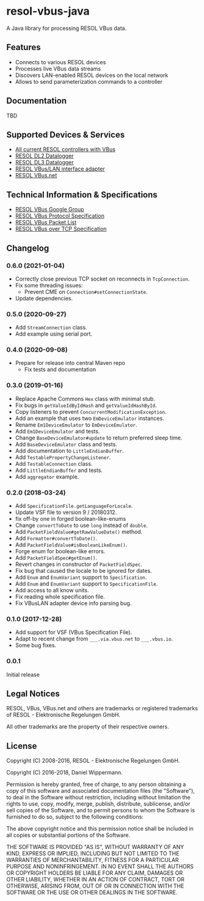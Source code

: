 # resol-vbus-java

A Java library for processing RESOL VBus data.


## Features

- Connects to various RESOL devices
- Processes live VBus data streams
- Discovers LAN-enabled RESOL devices on the local network
- Allows to send parameterization commands to a controller


## Documentation

TBD



## Supported Devices & Services

* [All current RESOL controllers with VBus](http://www.resol.de/index/produkte/sprache/en)
* [RESOL DL2 Datalogger](http://www.resol.de/index/produktdetail/kategorie/2/sprache/en/id/12)
* [RESOL DL3 Datalogger](http://www.resol.de/index/produktdetail/kategorie/2/sprache/en/id/86)
* [RESOL VBus/LAN interface adapter](http://www.resol.de/index/produktdetail/kategorie/2/id/76/sprache/en)
* [RESOL VBus.net](http://www.vbus.net/)



## <a name="specs"></a>Technical Information & Specifications

* [RESOL VBus Google Group](https://groups.google.com/forum/#!forum/resol-vbus)
* [RESOL VBus Protocol Specification](https://drive.google.com/file/d/0B4wMTuLGRPi2RnU0Vm1tTG5wM1k/edit?usp=sharing)
* [RESOL VBus Packet List](http://danielwippermann.github.io/resol-vbus/vbus-packets.html)
* [RESOL VBus over TCP Specification](http://danielwippermann.github.io/resol-vbus/vbus-over-tcp.html)



## Changelog

### 0.6.0 (2021-01-04)

- Correctly close previous TCP socket on reconnects in `TcpConnection`.
- Fix some threading issues:
    - Prevent CME on `Connection#setConnectionState`.
- Update dependencies.


### 0.5.0 (2020-09-27)

- Add `StreamConnection` class.
- Add example using serial port.


### 0.4.0 (2020-09-08)

- Prepare for release into central Maven repo
    - Fix tests and documentation


### 0.3.0 (2019-01-16)

- Replace Apache Commons `Hex` class with minimal stub.
- Fix bugs in `getValueIdByIdHash` and `getValueIdHashById`.
- Copy listeners to prevent `ConcurrentModificationException`.
- Add an example that uses two `EmDeviceEmulator` instances.
- Rename `Em1DeviceEmulator` to `EmDeviceEmulator`.
- Add `Em1DeviceEmulator` and tests.
- Change `BaseDeviceEmulator#update` to return preferred sleep time.
- Add `BaseDeviceEmulator` class and tests.
- Add documentation to `LittleEndianBuffer`.
- Add `TestablePropertyChangeListener`.
- Add `TestableConnection` class.
- Add `LittleEndianBuffer` and tests.
- Add `aggregator` example.


### 0.2.0 (2018-03-24)

- Add `SpecificationFile.getLanguageForLocale`.
- Update VSF file to version 9 / 20180312.
- fix off-by one in forged boolean-like-enums
- Change `convertToDate` to use `long` instead of `double`.
- Add `PacketFieldValue#getRawValueDate()` method.
- Add `Formatter#convertToDate()`.
- Add `PacketFieldValue#isBooleanLikeEnum()`.
- Forge enum for boolean-like errors.
- Add `PacketFieldSpec#getEnum()`.
- Revert changes in constructor of `PacketFieldSpec`.
- Fix bug that caused the locale to be ignored for dates.
- Add `Enum` and `EnumVariant` support to `Specification`.
- Add `Enum` and `EnumVariant` support to `SpecificationFile`.
- Add access to all know units.
- Fix reading whole specification file.
- Fix VBusLAN adapter device info parsing bug.


### 0.1.0 (2017-12-28)

- Add support for VSF (VBus Specification File).
- Adapt to recent change from `___.via.vbus.net` to `___.vbus.io`.
- Some bug fixes.


### 0.0.1

Initial release



## Legal Notices

RESOL, VBus, VBus.net and others are trademarks or registered trademarks
of RESOL - Elektronische Regelungen GmbH.

All other trademarks are the property of their respective owners.



## License

Copyright (C) 2008-2016, RESOL - Elektronische Regelungen GmbH.

Copyright (C) 2016-2018, Daniel Wippermann.

Permission is hereby granted, free of charge, to any person obtaining
a copy of this software and associated documentation files (the
"Software"), to deal in the Software without restriction, including
without limitation the rights to use, copy, modify, merge, publish,
distribute, sublicense, and/or sell copies of the Software, and to permit
persons to whom the Software is furnished to do so, subject to the
following conditions:

The above copyright notice and this permission notice shall be included in
all copies or substantial portions of the Software.

THE SOFTWARE IS PROVIDED "AS IS", WITHOUT WARRANTY OF ANY KIND, EXPRESS OR
IMPLIED, INCLUDING BUT NOT LIMITED TO THE WARRANTIES OF MERCHANTABILITY,
FITNESS FOR A PARTICULAR PURPOSE AND NONINFRINGEMENT. IN NO EVENT SHALL
THE AUTHORS OR COPYRIGHT HOLDERS BE LIABLE FOR ANY CLAIM, DAMAGES OR OTHER
LIABILITY, WHETHER IN AN ACTION OF CONTRACT, TORT OR OTHERWISE, ARISING
FROM, OUT OF OR IN CONNECTION WITH THE SOFTWARE OR THE USE OR OTHER
DEALINGS IN THE SOFTWARE.
